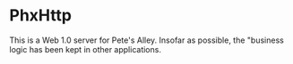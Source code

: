 # PhxHttp

This is a Web 1.0 server for Pete's Alley.  Insofar as possible, the "business
logic has been kept in other applications.
